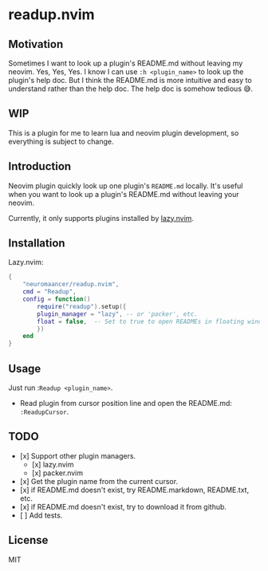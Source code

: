 # readup.nvim

## Motivation

Sometimes I want to look up a plugin's README.md without leaving my neovim. Yes, Yes, Yes. I know I can use `:h <plugin_name>` to look up the plugin's help doc. But I think the README.md is more intuitive and easy to understand rather than the help doc. The help doc is somehow tedious 😅.

## WIP

This is a plugin for me to learn lua and neovim plugin development, so everything is subject to change.

## Introduction

Neovim plugin quickly look up one plugin's `README.md` locally. It's useful when you want to look up a plugin's README.md without leaving your neovim.

Currently, it only supports plugins installed by [lazy.nvim](https://github.com/folke/lazy.nvim).

## Installation

Lazy.nvim:

```lua
{
    "neuromaancer/readup.nvim",
    cmd = "Readup",
    config = function()
        require("readup").setup({
        plugin_manager = "lazy", -- or 'packer', etc.
        float = false,  -- Set to true to open READMEs in floating windows
        })
    end
}
```

## Usage

Just run :`Readup <plugin_name>`.

- Read plugin from cursor position line and open the README.md: `:ReadupCursor`.

## TODO

- \[x\] Support other plugin managers.
  - \[x\] lazy.nvim
  - \[x\] packer.nvim
- \[x\] Get the plugin name from the current cursor.
- \[x\] if README.md doesn't exist, try README.markdown, README.txt, etc.
- \[x\] if README.md doesn't exist, try to download it from github.
- \[ \] Add tests.

## License

MIT
